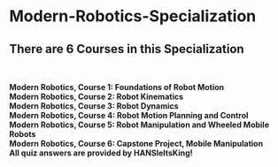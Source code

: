 # Modern-Robotics-Specialization
## There are 6 Courses in this Specialization
<br/>

**Modern Robotics, Course 1: Foundations of Robot Motion**
<br/>
**Modern Robotics, Course 2: Robot Kinematics**
<br/>
**Modern Robotics, Course 3: Robot Dynamics**
<br/>
**Modern Robotics, Course 4: Robot Motion Planning and Control**
<br/>
**Modern Robotics, Course 5: Robot Manipulation and Wheeled Mobile Robots**
<br/>
**Modern Robotics, Course 6: Capstone Project, Mobile Manipulation**
<br/>
**All quiz answers are provided by HANSIeltsKing!**
<br/>
<br/>

